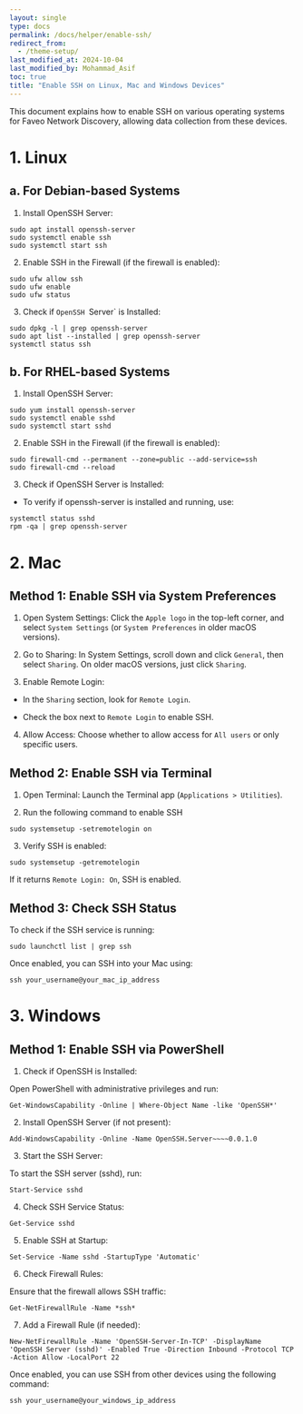 ```yaml
---
layout: single
type: docs
permalink: /docs/helper/enable-ssh/
redirect_from:
  - /theme-setup/
last_modified_at: 2024-10-04
last_modified_by: Mohammad_Asif
toc: true
title: "Enable SSH on Linux, Mac and Windows Devices"
---
```


This document explains how to enable SSH on various operating systems for Faveo Network Discovery, allowing data collection from these devices.

# 1. Linux

## a. For Debian-based Systems

1. Install OpenSSH Server:
```
sudo apt install openssh-server
sudo systemctl enable ssh
sudo systemctl start ssh
```

2. Enable SSH in the Firewall (if the firewall is enabled):
```
sudo ufw allow ssh
sudo ufw enable
sudo ufw status
```

3. Check if `OpenSSH `Server` is Installed:
```
sudo dpkg -l | grep openssh-server
sudo apt list --installed | grep openssh-server
systemctl status ssh
```

## b. For RHEL-based Systems

1. Install OpenSSH Server:
```
sudo yum install openssh-server
sudo systemctl enable sshd
sudo systemctl start sshd
```

2. Enable SSH in the Firewall (if the firewall is enabled):
```
sudo firewall-cmd --permanent --zone=public --add-service=ssh
sudo firewall-cmd --reload
```

3. Check if OpenSSH Server is Installed:
- To verify if openssh-server is installed and running, use:

```
systemctl status sshd
rpm -qa | grep openssh-server
```

# 2. Mac

## Method 1: Enable SSH via System Preferences

1. Open System Settings: Click the `Apple logo` in the top-left corner, and select `System Settings` (or `System Preferences` in older macOS versions).

2. Go to Sharing: In System Settings, scroll down and click `General`, then select `Sharing`. On older macOS versions, just click `Sharing`.

3. Enable Remote Login:

- In the `Sharing` section, look for `Remote Login`.

- Check the box next to `Remote Login` to enable SSH.

4. Allow Access: Choose whether to allow access for `All users` or only specific users.


## Method 2: Enable SSH via Terminal

1. Open Terminal: Launch the Terminal app (`Applications > Utilities`).

2. Run the following command to enable SSH
```
sudo systemsetup -setremotelogin on
```

3. Verify SSH is enabled:
```
sudo systemsetup -getremotelogin
```
If it returns `Remote Login: On`, SSH is enabled.

## Method 3: Check SSH Status
To check if the SSH service is running:
```
sudo launchctl list | grep ssh
```

Once enabled, you can SSH into your Mac using:
```
ssh your_username@your_mac_ip_address
```

# 3. Windows

## Method 1: Enable SSH via PowerShell

1. Check if OpenSSH is Installed:

Open PowerShell with administrative privileges and run:
```
Get-WindowsCapability -Online | Where-Object Name -like 'OpenSSH*'
```

2. Install OpenSSH Server (if not present):
```
Add-WindowsCapability -Online -Name OpenSSH.Server~~~~0.0.1.0
```

3. Start the SSH Server:

To start the SSH server (sshd), run:
```
Start-Service sshd
```

4. Check SSH Service Status:
```
Get-Service sshd
```

5. Enable SSH at Startup:
```
Set-Service -Name sshd -StartupType 'Automatic'
```

6. Check Firewall Rules:

Ensure that the firewall allows SSH traffic:
```
Get-NetFirewallRule -Name *ssh*
```

7. Add a Firewall Rule (if needed):
```
New-NetFirewallRule -Name 'OpenSSH-Server-In-TCP' -DisplayName 'OpenSSH Server (sshd)' -Enabled True -Direction Inbound -Protocol TCP -Action Allow -LocalPort 22
```

Once enabled, you can use SSH from other devices using the following command:
```
ssh your_username@your_windows_ip_address
```





